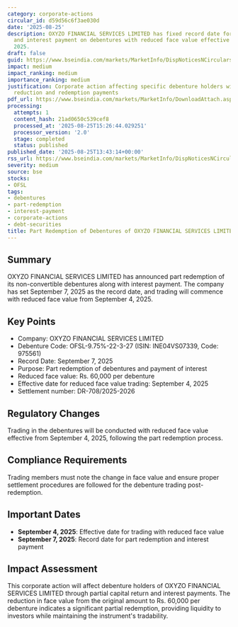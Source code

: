 ```yaml
---
category: corporate-actions
circular_id: d59d56c6f3ae030d
date: '2025-08-25'
description: OXYZO FINANCIAL SERVICES LIMITED has fixed record date for part redemption
  and interest payment on debentures with reduced face value effective September 4,
  2025.
draft: false
guid: https://www.bseindia.com/markets/MarketInfo/DispNoticesNCirculars.aspx?Noticeid={F07C26D4-B219-4E8E-ABC5-9900CEE96F29}&noticeno=20250825-54&dt=08/25/2025&icount=54&totcount=65&flag=0
impact: medium
impact_ranking: medium
importance_ranking: medium
justification: Corporate action affecting specific debenture holders with face value
  reduction and redemption payments
pdf_url: https://www.bseindia.com/markets/MarketInfo/DownloadAttach.aspx?id=20250825-54&attachedId=
processing:
  attempts: 1
  content_hash: 21ad0650c539cef8
  processed_at: '2025-08-25T15:26:44.029251'
  processor_version: '2.0'
  stage: completed
  status: published
published_date: '2025-08-25T13:43:14+00:00'
rss_url: https://www.bseindia.com/markets/MarketInfo/DispNoticesNCirculars.aspx?Noticeid={F07C26D4-B219-4E8E-ABC5-9900CEE96F29}&noticeno=20250825-54&dt=08/25/2025&icount=54&totcount=65&flag=0
severity: medium
source: bse
stocks:
- OFSL
tags:
- debentures
- part-redemption
- interest-payment
- corporate-actions
- debt-securities
title: Part Redemption of Debentures of OXYZO FINANCIAL SERVICES LIMITED
---
```


## Summary

OXYZO FINANCIAL SERVICES LIMITED has announced part redemption of its non-convertible debentures along with interest payment. The company has set September 7, 2025 as the record date, and trading will commence with reduced face value from September 4, 2025.

## Key Points

- Company: OXYZO FINANCIAL SERVICES LIMITED
- Debenture Code: OFSL-9.75%-22-3-27 (ISIN: INE04VS07339, Code: 975561)
- Record Date: September 7, 2025
- Purpose: Part redemption of debentures and payment of interest
- Reduced face value: Rs. 60,000 per debenture
- Effective date for reduced face value trading: September 4, 2025
- Settlement number: DR-708/2025-2026

## Regulatory Changes

Trading in the debentures will be conducted with reduced face value effective from September 4, 2025, following the part redemption process.

## Compliance Requirements

Trading members must note the change in face value and ensure proper settlement procedures are followed for the debenture trading post-redemption.

## Important Dates

- **September 4, 2025**: Effective date for trading with reduced face value
- **September 7, 2025**: Record date for part redemption and interest payment

## Impact Assessment

This corporate action will affect debenture holders of OXYZO FINANCIAL SERVICES LIMITED through partial capital return and interest payments. The reduction in face value from the original amount to Rs. 60,000 per debenture indicates a significant partial redemption, providing liquidity to investors while maintaining the instrument's tradability.